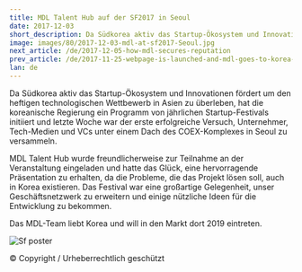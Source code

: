 ```yaml
---
title: MDL Talent Hub auf der SF2017 in Seoul
date: 2017-12-03
short_description: Da Südkorea aktiv das Startup-Ökosystem und Innovationen fördert um den heftigen
image: images/80/2017-12-03-mdl-at-sf2017-Seoul.jpg
next_article: /de/2017-12-05-how-mdl-secures-reputation
prev_article: /de/2017-11-25-webpage-is-launched-and-mdl-goes-to-korea-for-sf2017
lan: de
---
```


Da Südkorea aktiv das Startup-Ökosystem und Innovationen fördert um den heftigen technologischen Wettbewerb in Asien zu überleben, hat die koreanische Regierung ein Programm von jährlichen Startup-Festivals initiiert und letzte Woche war der erste erfolgreiche Versuch, Unternehmer, Tech-Medien und VCs unter einem Dach des COEX-Komplexes in Seoul zu versammeln.

MDL Talent Hub wurde freundlicherweise zur Teilnahme an der Veranstaltung eingeladen und hatte das Glück, eine hervorragende Präsentation zu erhalten, da die Probleme, die das Projekt lösen soll, auch in Korea existieren. Das Festival war eine großartige Gelegenheit, unser Geschäftsnetzwerk zu erweitern und einige nützliche Ideen für die Entwicklung zu bekommen.

Das MDL-Team liebt Korea und will in den Markt dort 2019 eintreten.

![Sf poster](https://gateway.ipfs.io/ipfs/QmeGn8mXf7Ew3QVifuQMXuyHWqi1696tuJgW8EhcPBqjWr/MDL_sf2017_1.jpeg)

© Copyright / Urheberrechtlich geschützt
